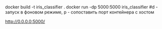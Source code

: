 

docker build -t iris_classifier .
docker run -dp 5000:5000 iris_classifier #d - запуск в фоновом режиме, p - сопоставить порт контейнера с хостом

http://0.0.0.0:5000/